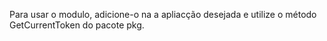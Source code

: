Para usar o modulo, adicione-o na a apliacção desejada e utilize o método
GetCurrentToken do pacote pkg.